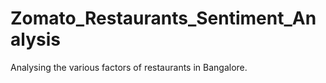 # Zomato_Restaurants_Sentiment_Analysis
Analysing the various factors of  restaurants in Bangalore.
